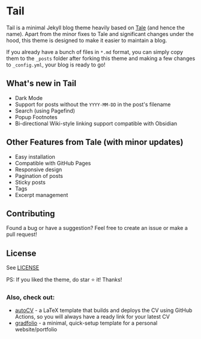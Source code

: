 # Tail

Tail is a minimal Jekyll blog theme heavily based on [Tale](https://github.com/chesterhow/tale) (and hence the name). Apart from the minor fixes to Tale and significant changes under the hood, this theme is designed to make it easier to maintain a blog.

If you already have a bunch of files in `*.md` format, you can simply copy them to the `_posts` folder after forking this theme and making a few changes to `_config.yml`, your blog is ready to go!

## What's new in Tail
- Dark Mode
- Support for posts without the `YYYY-MM-DD` in the post's filename
- Search (using Pagefind)
- Popup Footnotes
- Bi-directional Wiki-style linking support compatible with Obsidian

## Other Features from Tale (with minor updates)
- Easy installation
- Compatible with GitHub Pages
- Responsive design
- Pagination of posts
- Sticky posts
- Tags
- Excerpt management

## Contributing
Found a bug or have a suggestion? Feel free to create an issue or make a pull request!

## License
See [LICENSE](https://github.com/jitinnair1/tail/blob/master/LICENSE)

PS: If you liked the theme, do star :star: it! Thanks!

### Also, check out:

- [autoCV](https://github.com/jitinnair1/autocv) - a LaTeX template that builds and deploys the CV using GitHub Actions, so you will always have a ready link for your latest CV
- [gradfolio](https://github.com/jitinnair1/gradfolio) - a minimal, quick-setup template for a personal website/portfolio
